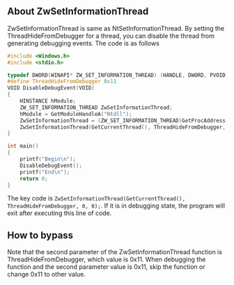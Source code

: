 ## About ZwSetInformationThread

ZwSetInformationThread is same as NtSetInformationThread. By setting the ThreadHideFromDebugger for a thread, you can disable the thread from generating debugging events. The code is as follows  
```c
#include <Windows.h>
#include <stdio.h>

typedef DWORD(WINAPI* ZW_SET_INFORMATION_THREAD) (HANDLE, DWORD, PVOID, ULONG);
#define ThreadHideFromDebugger 0x11
VOID DisableDebugEvent(VOID)
{
    HINSTANCE hModule;
    ZW_SET_INFORMATION_THREAD ZwSetInformationThread;
    hModule = GetModuleHandleA("Ntdll");
    ZwSetInformationThread = (ZW_SET_INFORMATION_THREAD)GetProcAddress(hModule, "ZwSetInformationThread");
    ZwSetInformationThread(GetCurrentThread(), ThreadHideFromDebugger, 0, 0);
}

int main()
{
    printf("Begin\n");
    DisableDebugEvent();
    printf("End\n");
    return 0;
}
```

The key code is `ZwSetInformationThread(GetCurrentThread(), ThreadHideFromDebugger, 0, 0);`. If it is in debugging state, the program will exit after executing this line of code.  

## How to bypass

Note that the second parameter of the ZwSetInformationThread function is ThreadHideFromDebugger, which value is 0x11. When debugging the function and the second parameter value is 0x11, skip the function or change 0x11 to other value.  